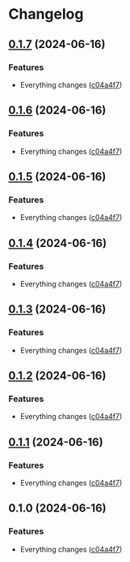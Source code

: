# Changelog

## [0.1.7](https://github.com/bukowabot/release-please-bug1/compare/core-rust-v0.1.6...core-rust-v0.1.7) (2024-06-16)


### Features

* Everything changes ([c04a4f7](https://github.com/bukowabot/release-please-bug1/commit/c04a4f7bc96bd003882051cc722fa849f2e21edf))

## [0.1.6](https://github.com/bukowabot/release-please-bug1/compare/core-rust-v0.1.5...core-rust-v0.1.6) (2024-06-16)


### Features

* Everything changes ([c04a4f7](https://github.com/bukowabot/release-please-bug1/commit/c04a4f7bc96bd003882051cc722fa849f2e21edf))

## [0.1.5](https://github.com/bukowabot/release-please-bug1/compare/core-rust-v0.1.4...core-rust-v0.1.5) (2024-06-16)


### Features

* Everything changes ([c04a4f7](https://github.com/bukowabot/release-please-bug1/commit/c04a4f7bc96bd003882051cc722fa849f2e21edf))

## [0.1.4](https://github.com/bukowabot/release-please-bug1/compare/core-rust-v0.1.3...core-rust-v0.1.4) (2024-06-16)


### Features

* Everything changes ([c04a4f7](https://github.com/bukowabot/release-please-bug1/commit/c04a4f7bc96bd003882051cc722fa849f2e21edf))

## [0.1.3](https://github.com/bukowabot/release-please-bug1/compare/core-rust-v0.1.2...core-rust-v0.1.3) (2024-06-16)


### Features

* Everything changes ([c04a4f7](https://github.com/bukowabot/release-please-bug1/commit/c04a4f7bc96bd003882051cc722fa849f2e21edf))

## [0.1.2](https://github.com/bukowabot/release-please-bug1/compare/core-rust-v0.1.1...core-rust-v0.1.2) (2024-06-16)


### Features

* Everything changes ([c04a4f7](https://github.com/bukowabot/release-please-bug1/commit/c04a4f7bc96bd003882051cc722fa849f2e21edf))

## [0.1.1](https://github.com/bukowabot/release-please-bug1/compare/core-rust-v0.1.0...core-rust-v0.1.1) (2024-06-16)


### Features

* Everything changes ([c04a4f7](https://github.com/bukowabot/release-please-bug1/commit/c04a4f7bc96bd003882051cc722fa849f2e21edf))

## 0.1.0 (2024-06-16)


### Features

* Everything changes ([c04a4f7](https://github.com/bukowabot/release-please-bug1/commit/c04a4f7bc96bd003882051cc722fa849f2e21edf))
